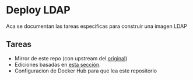 # Deploy LDAP

Aca se documentan las tareas especificas para construir una imagen LDAP

## Tareas

- Mirror de este repo (con upstream del [original](https://github.com/SIU-Toba/docker))
- Ediciones basadas en [esta sección](https://documentacion.siu.edu.ar/usuarios/docs/cache/instalacion-bases-ldap/#ajustar-la-im%C3%A1gen-a-las-necesidades).
- Configuracion de Docker Hub para que lea este repositorio
